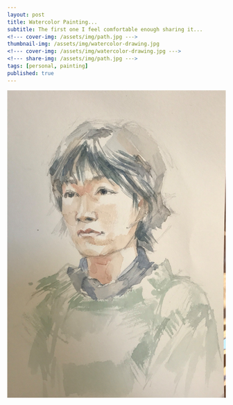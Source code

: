 ```yaml
---
layout: post
title: Watercolor Painting...
subtitle: The first one I feel comfortable enough sharing it...
<!--- cover-img: /assets/img/path.jpg --->
thumbnail-img: /assets/img/watercolor-drawing.jpg
<!--- cover-img: /assets/img/watercolor-drawing.jpg --->
<!--- share-img: /assets/img/path.jpg --->
tags: [personal, painting]
published: true
---
```


![Painting](/assets/img/watercolor-drawing.jpg)

